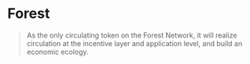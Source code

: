 # Forest

> As the only circulating token on the Forest Network, it will realize circulation at the incentive layer and application level, and build an economic ecology.
